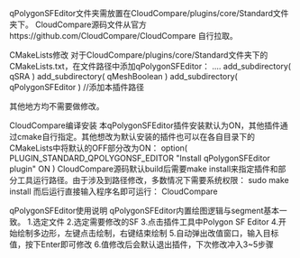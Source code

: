 qPolygonSFEditor文件夹需放置在CloudCompare/plugins/core/Standard文件夹下。
CloudCompare源码文件从官方https://github.com/CloudCompare/CloudCompare 自行拉取。

CMakeLists修改
对于CloudCompare/plugins/core/Standard文件夹下的CMakeLists.txt，在文件路径中添加qPolygonSFEditor：
....
add_subdirectory( qSRA )
add_subdirectory( qMeshBoolean )
add_subdirectory( qPolygonSFEditor ) //添加本插件路径

其他地方均不需要做修改。

CloudCompare编译安装
本qPolygonSFEditor插件安装默认为ON，其他插件通过cmake自行指定。其他想改为默认安装的插件也可以在各自目录下的CMakeLists中将默认的OFF部分改为ON：
option( PLUGIN_STANDARD_QPOLYGONSF_EDITOR "Install qPolygonSFEditor plugin" ON )
CloudCompare源码默认build后需要make install来指定插件和部分工具运行路径。由于涉及到路径修改，多数情况下需要系统权限：
sudo make install
而后运行直接输入程序名即可运行：
CloudCompare

qPolygonSFEditor使用说明
qPolygonSFEditor内置绘图逻辑与segment基本一致。
1.选定文件
2.选定需要修改的SF
3.点击插件工具中Polygon SF Editor
4.开始绘制多边形，左键点击绘制，右键结束绘制
5.自动弹出改值窗口，输入目标值，按下Enter即可修改
6.值修改后会默认退出插件，下次修改冲入3~5步骤
